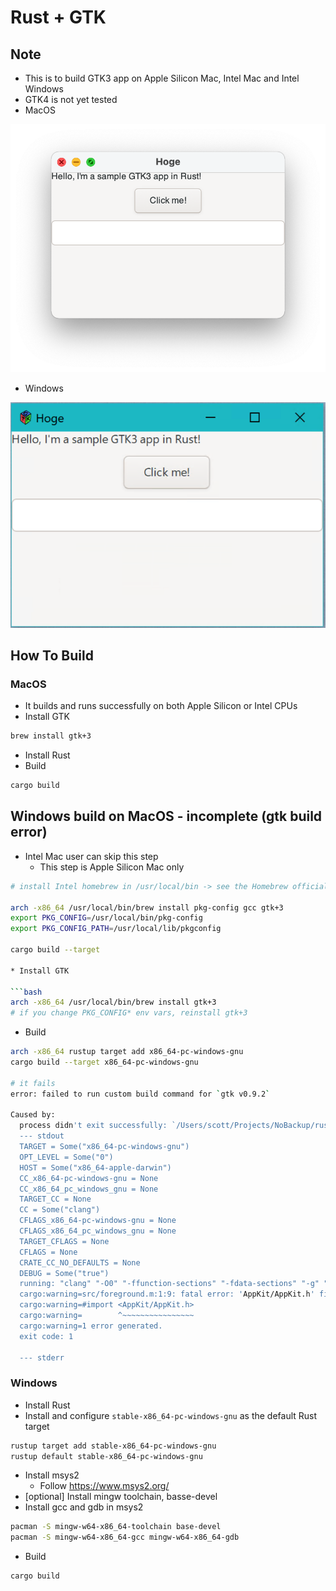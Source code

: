 # Rust + GTK

## Note

* This is to build GTK3 app on Apple Silicon Mac, Intel Mac and Intel Windows
* GTK4 is not yet tested
* MacOS

![macos](static/macos.png)

* Windows

![windows](static/windows.png)

## How To Build

### MacOS

* It builds and runs successfully on both Apple Silicon or Intel CPUs
* Install GTK

```bash
brew install gtk+3
```

* Install Rust
* Build

```bash
cargo build
```

## Windows build on MacOS - incomplete (gtk build error)

* Intel Mac user can skip this step
  * This step is Apple Silicon Mac only

```bash
# install Intel homebrew in /usr/local/bin -> see the Homebrew official site

arch -x86_64 /usr/local/bin/brew install pkg-config gcc gtk+3
export PKG_CONFIG=/usr/local/bin/pkg-config
export PKG_CONFIG_PATH=/usr/local/lib/pkgconfig

cargo build --target

* Install GTK

```bash
arch -x86_64 /usr/local/bin/brew install gtk+3
# if you change PKG_CONFIG* env vars, reinstall gtk+3
```

* Build

```bash
arch -x86_64 rustup target add x86_64-pc-windows-gnu
cargo build --target x86_64-pc-windows-gnu

# it fails
error: failed to run custom build command for `gtk v0.9.2`

Caused by:
  process didn't exit successfully: `/Users/scott/Projects/NoBackup/rust/gtkspike/target/debug/build/gtk-05c7ad2c5f06caff/build-script-build` (exit code: 1)
  --- stdout
  TARGET = Some("x86_64-pc-windows-gnu")
  OPT_LEVEL = Some("0")
  HOST = Some("x86_64-apple-darwin")
  CC_x86_64-pc-windows-gnu = None
  CC_x86_64_pc_windows_gnu = None
  TARGET_CC = None
  CC = Some("clang")
  CFLAGS_x86_64-pc-windows-gnu = None
  CFLAGS_x86_64_pc_windows_gnu = None
  TARGET_CFLAGS = None
  CFLAGS = None
  CRATE_CC_NO_DEFAULTS = None
  DEBUG = Some("true")
  running: "clang" "-O0" "-ffunction-sections" "-fdata-sections" "-g" "-fno-omit-frame-pointer" "--target=x86_64-pc-windows-gnu" "-Wall" "-Wextra" "-o" "/path/tp/proj/target/x86_64-pc-windows-gnu/debug/build/gtk-bd540c0334f8d154/out/src/foreground.o" "-c" "src/foreground.m"
  cargo:warning=src/foreground.m:1:9: fatal error: 'AppKit/AppKit.h' file not found
  cargo:warning=#import <AppKit/AppKit.h>
  cargo:warning=        ^~~~~~~~~~~~~~~~~
  cargo:warning=1 error generated.
  exit code: 1

  --- stderr

```

### Windows

* Install Rust
* Install and configure `stable-x86_64-pc-windows-gnu` as the default Rust target

```bash
rustup target add stable-x86_64-pc-windows-gnu
rustup default stable-x86_64-pc-windows-gnu
```

* Install msys2
  * Follow <https://www.msys2.org/>
* [optional] Install mingw toolchain, basse-devel
* Install gcc and gdb in msys2

```bash
pacman -S mingw-w64-x86_64-toolchain base-devel
pacman -S mingw-w64-x86_64-gcc mingw-w64-x86_64-gdb
```

* Build

```bash
cargo build
```
